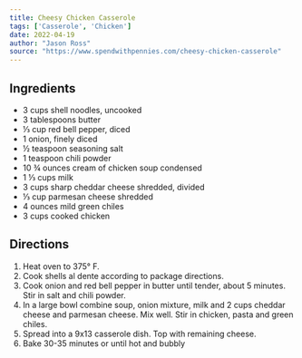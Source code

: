 ```yaml
---
title: Cheesy Chicken Casserole
tags: ['Casserole', 'Chicken']
date: 2022-04-19
author: "Jason Ross"
source: "https://www.spendwithpennies.com/cheesy-chicken-casserole"
---
```


## Ingredients

- 3 cups shell noodles, uncooked
- 3 tablespoons butter
- ⅓ cup red bell pepper, diced
- 1 onion, finely diced
- ½ teaspoon seasoning salt
- 1 teaspoon chili powder
- 10 ¾ ounces cream of chicken soup condensed
- 1 ⅓ cups milk
- 3 cups sharp cheddar cheese shredded, divided
- ⅓ cup parmesan cheese shredded
- 4 ounces mild green chiles
- 3 cups cooked chicken

## Directions

1. Heat oven to 375&deg; F.
2. Cook shells al dente according to package directions.
3. Cook onion and red bell pepper in butter until tender, about 5 minutes. Stir in salt and chili powder.
4. In a large bowl combine soup, onion mixture, milk and 2 cups cheddar cheese and parmesan cheese.  Mix well. Stir in chicken, pasta and green chiles.
5. Spread into a 9x13 casserole dish. Top with remaining cheese.
6. Bake 30-35 minutes or until hot and bubbly